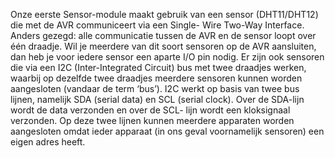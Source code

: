Onze eerste Sensor-module maakt gebruik van een sensor 
(DHT11/DHT12) die met de AVR communiceert via een Single-
Wire Two-Way Interface. Anders gezegd: alle communicatie 
tussen de AVR en de sensor loopt over één draadje. Wil je 
meerdere van dit soort sensoren op de AVR aansluiten, dan 
heb je voor iedere sensor een aparte I/O pin nodig. Er 
zijn ook sensoren die via een I2C (Inter-Integrated 
Circuit) bus met twee draadjes werken, waarbij op dezelfde 
twee draadjes meerdere sensoren kunnen worden aangesloten 
(vandaar de term ‘bus’). I2C werkt op basis van twee bus 
lijnen, namelijk SDA (serial data) en SCL (serial clock). 
Over de SDA-lijn wordt de data verzonden en over de SCL-
lijn wordt een kloksignaal verzonden. Op deze twee lijnen 
kunnen meerdere apparaten worden aangesloten omdat ieder 
apparaat (in ons geval voornamelijk sensoren) een eigen 
adres heeft.
